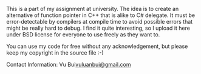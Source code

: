 This is a part of my assignment at university. The idea is to create an alternative of function pointer in C++ that is alike to C# delegate. It must be error-detectable by compilers at compile time to avoid possible errors that might be really hard to debug. I find it quite interesting, so I upload it here under BSD license for everyone to use freely as they want to.

You can use my code for free without any acknowledgement, but please keep my copyright in the source file :-)

Contact Information: Vu Bui<vuluanbui@gmail.com>
